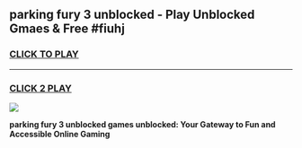 
## parking fury 3 unblocked - Play Unblocked Gmaes & Free #fiuhj
<h3>
<a href="https://news.freeplayer.one?title=parking_fury_3_unblocked&ref=03M">CLICK TO PLAY</a></h3>
<hr>

<h3>
<a href="https://news.freeplayer.one?title=parking_fury_3_unblocked&ref=03M">CLICK 2 PLAY</a>
  
</h3>

<a href="https://news.freeplayer.one?title=parking_fury_3_unblocked&ref=03M"><img src="https://clearcache.store/games.png"></a>


**parking fury 3 unblocked games unblocked: Your Gateway to Fun and Accessible Online Gaming**
